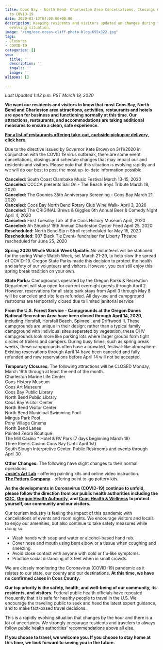 ```yaml
---
title: Coos Bay - North Bend- Charleston Area Cancellations, Closings & Changes Due
  to COVID-19
date: 2020-03-13T04:00:00+00:00
description: Keeping residents and visitors updated on changes during this rapidly
  evolving situation.
image: "/img/oac-ocean-cliff-photo-blog-695x322.jpg"
tags:
- Closures
- COVID-19
categories: []
seo:
  title: ''
  description: ''
  imgalt: ''
  image: ''
aliases: []

---
```

_Last Updated 1:42 p.m. PST March 19, 2020_

**We want our residents and visitors to know that most Coos Bay, North Bend and Charleston area attractions, activities, restaurants and hotels are open for business and functioning normally at this time. Our attractions, restaurants, and accommodations are taking additional measures to ensure a clean, safe experience.**

[**For a list of restaurants offering take-out, curbside pickup or delivery, click here**](/dining-options-takeout/)**.**

Due to the directive issued by Governor Kate Brown on 3/11/2020 in conjunction with the COVID 19 virus outbreak, there are some event cancellations, closings and schedule changes that may impact our and residents and visitors. Please note that this situation is evolving rapidly and we will do our best to post the most up-to-date information possible.

**Canceled:** South Coast Clambake Music Festival March 13-15, 2020<br>
**Canceled:** CCCCA presents Sail On - The Beach Boys Tribute March 18, 2020<br>
**Canceled:** The Goonies 35th Anniversary Screening - Coos Bay March 21, 2020<br> **Canceled:** Coos Bay North Bend Rotary Club Wine Walk- April 3, 2020<br>
**Canceled:** The ORIGINAL Brews & Giggles 6th Annual Beer & Comedy Night April 4, 2020<br>
**Canceled:** First Tuesday Talk at the Coos History Museum April, 2020<br> **Canceled:** Ah Shucks! 15th Annual Charleston Oyster Feed April 25, 2020<br>**Rescheduled:** North Bend Sip n Stroll rescheduled for May 15, 2020<br> **Rescheduled:** 007 Black Tie Event- fundraiser for Liberty Theatre rescheduled for June 25, 2020

**Spring 2020 Whale Watch Week Update:** No volunteers will be stationed for the spring Whale Watch Week, set March 21-29, to help slow the spread of COVID-19. Oregon State Parks made this decision to protect the health and safety of our volunteers and visitors. However, you can still enjoy this spring break tradition on your own.

**State Parks:** Campgrounds operated by the Oregon Parks & Recreation Department will stay open for current overnight guests through April 2. However, reservations for all state park stays from April 3 through May 8 will be canceled and site fees refunded. All day-use and campground restrooms are temporarily closed due to limited janitorial service

**From the U.S. Forest Service** - **Campgrounds at the Oregon Dunes National Recreation Area have been closed through April 14, 2020**, including Horsfall, Horsfall Beach, Spinreel, and Driftwood II. These campgrounds are unique in their design; rather than a typical family campground with individual sites separated by vegetation, these OHV campgrounds look more like parking lots where larger groups form tight circles of trailers and campers. During busy times, such as spring break weeks, these campgrounds often have a crowded, festival-like atmosphere. Existing reservations through April 14 have been canceled and fully refunded and new reservations before April 14 will not be accepted.

**Temporary Closures:** The following attractions will be CLOSED Monday, March 16th through at least the end of the month.<br> Charleston Marine Life Center  
Coos History Museum  
Coos Art Museum  
Coos Bay Public Library  
North Bend Public Library  
Coos Bay Visitor Center  
North Bend Visitor Center  
North Bend Municipal Swimming Pool  
Mingus Park Pool  
Pony Village Cinema  
North Bend Lanes  
Painted Zebra Boutique  
The Mill Casino * Hotel & RV Park (7 days beginning March 19)  
Three Rivers Casino Coos Bay (Until April 1st)  
South Slough Interpretive Center, Public Restrooms and events through April 30

**Other Changes:** The following have slight changes to their normal operations.  
[**Josie's Art Lab**](https://www.facebook.com/Josies-Art-Lab-216155035404818/) - offering painting kits and online video instruction.  
[**The Pottery Company**](https://www.facebook.com/The-Pottery-Co-161842183873942/) - offering paint to-go pottery kits.

**As the developments in Coronavirus (COVID-19) continue to unfold, please follow the direction from our public health authorities including the** [**CDC**](https://www.cdc.gov/coronavirus/2019-ncov/index.html)**,** [**Oregon Health Authority**](https://www.oregon.gov/oha/pages/index.aspx)**, and** [**Coos Health & Wellness**](https://cooshealthandwellness.org/) **to protect yourself, our community and our visitors.**

Our tourism industry is feeling the impact of this pandemic with cancellations of events and room nights. We encourage visitors and locals to enjoy our amenities, but also continue to take safety measures while doing so.

* Wash hands with soap and water or alcohol-based hand rub.
* Cover nose and mouth using bent elbow or a tissue when coughing and sneezing.
* Avoid close contact with anyone with cold or flu-like symptoms.
* Practice social distancing of 3 feet when in small crowds.

We are closely monitoring the Coronavirus (COVID-19) pandemic as it relates to our state, our county and our destinations. **At this time, we have no confirmed cases in Coos County.**

**Our top priority is the safety, health, and well-being of our community, its residents, and visitors.** Federal public health officials have repeated frequently that it is safe for healthy people to travel in the U.S. We encourage the traveling public to seek and heed the latest expert guidance, and to make fact-based travel decisions.

This is a rapidly evolving situation that changes by the hour and there is a lot of uncertainty. We strongly encourage residents and travelers to always follow public health authorities’ recommendations above all else.

**If you choose to travel, we welcome you. If you choose to stay home at this time, we look forward to seeing you in the future.**